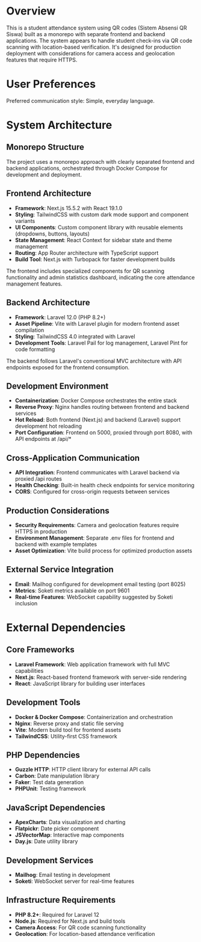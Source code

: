 # Overview

This is a student attendance system using QR codes (Sistem Absensi QR Siswa) built as a monorepo with separate frontend and backend applications. The system appears to handle student check-ins via QR code scanning with location-based verification. It's designed for production deployment with considerations for camera access and geolocation features that require HTTPS.

# User Preferences

Preferred communication style: Simple, everyday language.

# System Architecture

## Monorepo Structure
The project uses a monorepo approach with clearly separated frontend and backend applications, orchestrated through Docker Compose for development and deployment.

## Frontend Architecture
- **Framework**: Next.js 15.5.2 with React 19.1.0
- **Styling**: TailwindCSS with custom dark mode support and component variants
- **UI Components**: Custom component library with reusable elements (dropdowns, buttons, layouts)
- **State Management**: React Context for sidebar state and theme management
- **Routing**: App Router architecture with TypeScript support
- **Build Tool**: Next.js with Turbopack for faster development builds

The frontend includes specialized components for QR scanning functionality and admin statistics dashboard, indicating the core attendance management features.

## Backend Architecture
- **Framework**: Laravel 12.0 (PHP 8.2+)
- **Asset Pipeline**: Vite with Laravel plugin for modern frontend asset compilation
- **Styling**: TailwindCSS 4.0 integrated with Laravel
- **Development Tools**: Laravel Pail for log management, Laravel Pint for code formatting

The backend follows Laravel's conventional MVC architecture with API endpoints exposed for the frontend consumption.

## Development Environment
- **Containerization**: Docker Compose orchestrates the entire stack
- **Reverse Proxy**: Nginx handles routing between frontend and backend services
- **Hot Reload**: Both frontend (Next.js) and backend (Laravel) support development hot reloading
- **Port Configuration**: Frontend on 5000, proxied through port 8080, with API endpoints at /api/*

## Cross-Application Communication
- **API Integration**: Frontend communicates with Laravel backend via proxied /api routes
- **Health Checking**: Built-in health check endpoints for service monitoring
- **CORS**: Configured for cross-origin requests between services

## Production Considerations
- **Security Requirements**: Camera and geolocation features require HTTPS in production
- **Environment Management**: Separate .env files for frontend and backend with example templates
- **Asset Optimization**: Vite build process for optimized production assets

## External Service Integration
- **Email**: Mailhog configured for development email testing (port 8025)
- **Metrics**: Soketi metrics available on port 9601
- **Real-time Features**: WebSocket capability suggested by Soketi inclusion

# External Dependencies

## Core Frameworks
- **Laravel Framework**: Web application framework with full MVC capabilities
- **Next.js**: React-based frontend framework with server-side rendering
- **React**: JavaScript library for building user interfaces

## Development Tools
- **Docker & Docker Compose**: Containerization and orchestration
- **Nginx**: Reverse proxy and static file serving
- **Vite**: Modern build tool for frontend assets
- **TailwindCSS**: Utility-first CSS framework

## PHP Dependencies
- **Guzzle HTTP**: HTTP client library for external API calls
- **Carbon**: Date manipulation library
- **Faker**: Test data generation
- **PHPUnit**: Testing framework

## JavaScript Dependencies
- **ApexCharts**: Data visualization and charting
- **Flatpickr**: Date picker component
- **JSVectorMap**: Interactive map components
- **Day.js**: Date utility library

## Development Services
- **Mailhog**: Email testing in development
- **Soketi**: WebSocket server for real-time features

## Infrastructure Requirements
- **PHP 8.2+**: Required for Laravel 12
- **Node.js**: Required for Next.js and build tools
- **Camera Access**: For QR code scanning functionality
- **Geolocation**: For location-based attendance verification